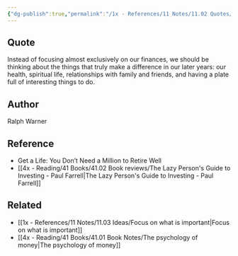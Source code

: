 ```yaml
---
{"dg-publish":true,"permalink":"/1x - References/11 Notes/11.02 Quotes/Instead of focusing exclusively on our finances, we should be thinking about the things that truly make a difference in our later years - our health spiritual life relationships with family and friends and having interesting things to do - Ralph Warner/","title":"Instead of focusing exclusively on our finances, we should be thinking about the things that truly make a difference in our later years - our health spiritual life relationships with family and friends and having interesting things to do - Ralph Warner","noteIcon":"","created":"2024-01-17T21:14:31.000+03:00","updated":"2024-02-14T20:18:41.801+03:00"}
---
```



## Quote
Instead of focusing almost exclusively on our finances, we should be thinking about the things that truly make a difference in our later years: our health, spiritual life, relationships with family and friends, and having a plate full of interesting things to do.


## Author
Ralph Warner


## Reference
- Get a Life: You Don’t Need a Million to Retire Well
- [[4x - Reading/41 Books/41.02 Book reviews/The Lazy Person's Guide to Investing - Paul Farrell\|The Lazy Person's Guide to Investing - Paul Farrell]]

## Related
- [[1x - References/11 Notes/11.03 Ideas/Focus on what is important\|Focus on what is important]]
- [[4x - Reading/41 Books/41.01 Book Notes/The psychology of money\|The psychology of money]]